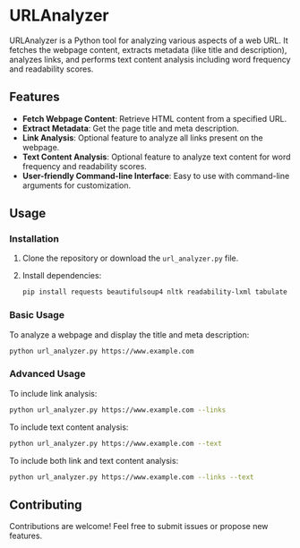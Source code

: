 # URLAnalyzer

URLAnalyzer is a Python tool for analyzing various aspects of a web URL. It fetches the webpage content, extracts metadata (like title and description), analyzes links, and performs text content analysis including word frequency and readability scores.

## Features

- **Fetch Webpage Content**: Retrieve HTML content from a specified URL.
- **Extract Metadata**: Get the page title and meta description.
- **Link Analysis**: Optional feature to analyze all links present on the webpage.
- **Text Content Analysis**: Optional feature to analyze text content for word frequency and readability scores.
- **User-friendly Command-line Interface**: Easy to use with command-line arguments for customization.

## Usage

### Installation

1. Clone the repository or download the `url_analyzer.py` file.

2. Install dependencies:
   ```bash
   pip install requests beautifulsoup4 nltk readability-lxml tabulate
   ```

### Basic Usage

To analyze a webpage and display the title and meta description:
```bash
python url_analyzer.py https://www.example.com
```

### Advanced Usage

To include link analysis:
```bash
python url_analyzer.py https://www.example.com --links
```

To include text content analysis:
```bash
python url_analyzer.py https://www.example.com --text
```

To include both link and text content analysis:
```bash
python url_analyzer.py https://www.example.com --links --text
```

## Contributing

Contributions are welcome! Feel free to submit issues or propose new features.
